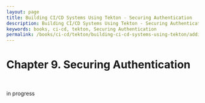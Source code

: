```yaml
---
layout: page
title: Building CI/CD Systems Using Tekton - Securing Authentication
description: Building CI/CD Systems Using Tekton - Securing Authentication
keywords: books, ci-cd, tekton, Securing Authentication
permalink: /books/ci-cd/tekton/building-ci-cd-systems-using-tekton/adding-when-expressions/
---
```


# Chapter 9. Securing Authentication

<br/>

in progress
